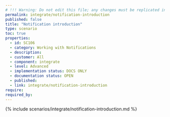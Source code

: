 ```yaml
---
# !!! Warning: Do not edit this file; any changes must be replicated in Excel !!!
permalink: integrate/notification-introduction
published: false
title: "Notification introduction"
type: scenario
toc: true
properties:
  - id: SC106
  - category: Working with Notifications
  - description:
  - customer: All
  - component: integrate
  - level: Advanced
  - implementation status: DOCS ONLY
  - documentation status: OPEN
  - published:
  - link: integrate/notification-introduction
require:
required_by:
---
```


{% include scenarios/integrate/notification-introduction.md %}
